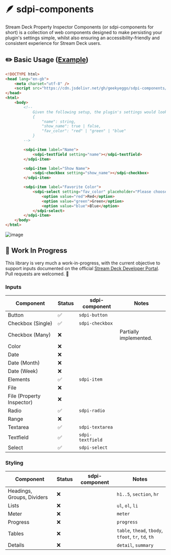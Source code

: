 # 🪶 sdpi-components

Stream Deck Property Inspector Components (or sdpi-components for short) is a collection of web components designed to make persisting your plugin's settings simple, whilst also ensuring an accessibility-friendly and consistent experience for Stream Deck users.

## ✏️ Basic Usage ([Example](https://github.com/GeekyEggo/sdpi-components/blob/main/example/pi/index.html))

```html
<!DOCTYPE html>
<head lang="en-gb">
    <meta charset="utf-8" />
    <script src="https://cdn.jsdelivr.net/gh/geekyeggo/sdpi-components/dist/sdpi.js"></script>
</head>
<html>
    <body>
        <!--
            Given the following setup, the plugin's settings would look like this:
            {
                "name": string,
                "show_name": true | false,
                "fav_color": "red" | "green" | "blue"
            }
        -->

        <sdpi-item label="Name">
            <sdpi-textfield setting="name"></sdpi-textfield>
        </sdpi-item>

        <sdpi-item label="Show Name">
            <sdpi-checkbox setting="show_name"></sdpi-checkbox>
        </sdpi-item>

        <sdpi-item label="Favorite Color">
            <sdpi-select setting="fav_color" placeholder="Please choose a color">
                <option value="red">Red</option>
                <option value="green">Green</option>
                <option value="blue">Blue</option>
            </sdpi-select>
        </sdpi-item>
    </body>
</html>
```

![image](https://user-images.githubusercontent.com/1429781/163813080-33d48b9c-5596-4f4e-8fb3-c94431728b8a.png)

## 🚧 Work In Progress

This library is very much a work-in-progress, with the current objective to support inputs documented on the official [Stream Deck Developer Portal](https://developer.elgato.com/documentation/stream-deck/sdk/property-inspector/). Pull requests are welcomed. 💖

### Inputs

| Component                 | Status | sdpi-component   | Notes                  |
| ------------------------- | ------ | ---------------- | ---------------------- |
| Button                    | ✅     | `sdpi-button`    |                        |
| Checkbox (Single)         | ✅     | `sdpi-checkbox`  |                        |
| Checkbox (Many)           | ❌     |                  | Partially implemented. |
| Color                     | ❌     |                  |                        |
| Date                      | ❌     |                  |                        |
| Date (Month)              | ❌     |                  |                        |
| Date (Week)               | ❌     |                  |                        |
| Elements                  | ✅     | `sdpi-item`      |                        |
| File                      | ❌     |                  |                        |
| File (Property Inspector) | ❌     |                  |                        |
| Radio                     | ✅     | `sdpi-radio`     |                        |
| Range                     | ❌     |                  |                        |
| Textarea                  | ✅     | `sdpi-textarea`  |                        |
| Textfield                 | ✅     | `sdpi-textfield` |                        |
| Select                    | ✅     | `sdpi-select`    |                        |

### Styling

| Component                  | Status | sdpi-component | Notes                                                |
| -------------------------- | ------ | -------------- | ---------------------------------------------------- |
| Headings, Groups, Dividers | ❌     |                | `h1..5`, `section`, `hr`                             |
| Lists                      | ❌     |                | `ul`, `ol`, `li`                                     |
| Meter                      | ❌     |                | `meter`                                              |
| Progress                   | ❌     |                | `progress`                                           |
| Tables                     | ❌     |                | `table`, `thead`, `tbody`, `tfoot`, `tr`, `td`, `th` |
| Details                    | ❌     |                | `detail`, `summary`                                  |
